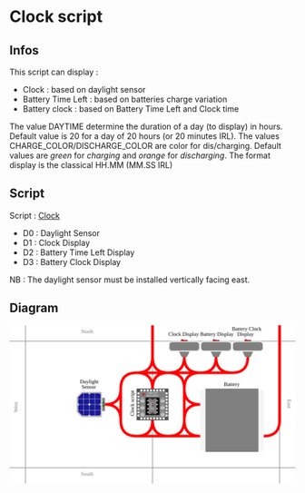 # Clock script

## Infos
This script can display :
- Clock : based on daylight sensor
- Battery Time Left : based on batteries charge variation
- Battery clock : based on Battery Time Left and Clock time

The value DAYTIME determine the duration of a day (to display) in hours.
Default value is 20 for a day of 20 hours (or 20 minutes IRL).
The values CHARGE_COLOR/DISCHARGE_COLOR are color for dis/charging.
Default values are *green* for *charging* and *orange* for *discharging*.
The format display is the classical HH.MM (MM.SS IRL)

## Script
Script : [Clock](/Scripts/Clock)

- D0 : Daylight Sensor
- D1 : Clock Display
- D2 : Battery Time Left Display
- D3 : Battery Clock Display

NB : The daylight sensor must be installed vertically facing east.

## Diagram

![Clock](/Diagrams/Clock.svg)
